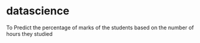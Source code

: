 # datascience
To Predict the percentage of marks of the students based on the number of hours they studied
